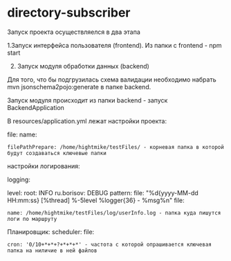 # directory-subscriber
Запуск проекта осуществляелся в два этапа

1.Запуск интерфейса пользователя (frontend).
Из папки с frontend - npm start

2. Запуск модуля обработки данных (backend)

Для того, что бы подгрузилась схема валидации необходимо набрать mvn jsonschema2pojo:generate в папке backend.

Запуск модуля происходит из папки backend - запуск BackendApplication

В resources/application.yml лежат настройки проекта:

file:
  name:
  
    filePathPrepare: /home/hightmike/testFiles/ - корневая папка в которой будут создаваться ключевые папки
    
настройки логирования:

logging:

  level:
    root: INFO
    ru.borisov: DEBUG
  pattern:
    file: "%d{yyyy-MM-dd HH:mm:ss} [%thread] %-5level %logger{36} - %msg%n"
  file:
  
    name: /home/hightmike/testFiles/log/userInfo.log - папка куда пишутся логи по маршруту
    
Планировщик:
 scheduler:
  file:
  
    cron: '0/10+*+*+?+*+*+*' - частота с которой опрашивается ключевая папка на ниличие в ней файлов

